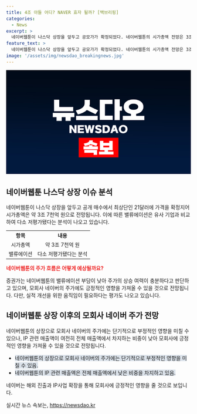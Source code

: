```yaml
---
title: 4조 아들 어디? NAVER 효자 될까? [백브리핑]
categories:
  - News
excerpt: >
  네이버웹툰이 나스닥 상장을 앞두고 공모가가 확정되었다. 네이버웹툰의 시가총액 전망은 3조 7천억 원으로, 비교적 높은 공모가에도 불구하고 저평가된 분석이 나왔다. 증권가는 상장 후 주가 상승 여력을 내다봤으며, 네이버웹툰의 성장을 증명하는 것이 중요하다는 의견도 나왔다. 이에 따라 네이버웹툰의 상장이 모회사 네이버의 주가에도 영향을 미칠 것으로 예상되지만, 해외 진출을 통한 IP사업 확장으로 긍정적인 영향을 기대하고 있다.
feature_text: >
  네이버웹툰이 나스닥 상장을 앞두고 공모가가 확정되었다. 네이버웹툰의 시가총액 전망은 3조 7천억 원으로, 비교적 높은 공모가에도 불구하고 저평가된 분석이 나왔다. 증권가는 상장 후 주가 상승 여력을 내다봤으며, 네이버웹툰의 성장을 증명하는 것이 중요하다는 의견도 나왔다. 이에 따라 네이버웹툰의 상장이 모회사 네이버의 주가에도 영향을 미칠 것으로 예상되지만, 해외 진출을 통한 IP사업 확장으로 긍정적인 영향을 기대하고 있다.
image: '/assets/img/newsdao_breakingnews.jpg'
---
```


<p><img src="/assets/img/newsdao_breakingnews.jpg" alt="koreaapp 속보" /></p>

<h2 data-ke-size="size26">네이버웹툰 나스닥 상장 이슈 분석</h2>

<p data-ke-size="size16">네이버웹툰이 나스닥 상장을 앞두고 공개 매수에서 최상단인 21달러에 가격을 확정지어 시가총액은 약 3조 7천억 원으로 전망됩니다. 이에 따른 밸류에이션은 유사 기업과 비교하여 다소 저평가됐다는 분석이 나오고 있습니다.</p>

<table>
    <tbody>
        <tr>
            <td style="text-align: center; height: 17px;"><b>항목</b></td>
            <td style="text-align: center; height: 17px;"><b>내용</b></td>
        </tr>
        <tr>
            <td style="text-align: center;">시가총액</td>
            <td style="text-align: center;">약 3조 7천억 원</td>
        </tr>
        <tr>
            <td style="text-align: center;">밸류에이션</td>
            <td style="text-align: center;">다소 저평가됐다는 분석</td>
        </tr>
    </tbody>
</table>

<p><b><span style="color: #ee2323;">네이버웹툰의 주가 흐름은 어떻게 예상될까요?</span></b></p>

<p data-ke-size="size16">증권가는 네이버웹툰의 밸류에이션 부담이 낮아 주가의 상승 여력이 충분하다고 판단하고 있으며, 모회사 네이버의 주가에도 긍정적인 영향을 가져올 수 있을 것으로 전망됩니다. 다만, 실적 개선을 위한 움직임이 필요하다는 평가도 나오고 있습니다.</p>

<h2 data-ke-size="size26">네이버웹툰 상장 이후의 모회사 네이버 주가 전망</h2>

<p data-ke-size="size16">네이버웹툰의 상장으로 모회사 네이버의 주가에는 단기적으로 부정적인 영향을 미칠 수 있으나, IP 관련 매출액이 여전히 전체 매출액에서 차지하는 비중이 낮아 모회사에 긍정적인 영향을 가져올 수 있을 것으로 전망됩니다.</p>

<ul>
    <li><span style="background-color: #21538527;">네이버웹툰의 상장으로 모회사 네이버의 주가에는 단기적으로 부정적인 영향을 미칠 수 있음.</span></li>
    <li><span style="background-color: #21538527;">네이버웹툰의 IP 관련 매출액은 전체 매출액에서 낮은 비중을 차지하고 있음.</span></li>
</ul>

<p data-ke-size="size16">네이버는 해외 진출과 IP사업 확장을 통해 모회사에 긍정적인 영향을 줄 것으로 보입니다.</p>
실시간 뉴스 속보는, <a href="https://newsdao.kr" rel="dofollow">https://newsdao.kr</a>



